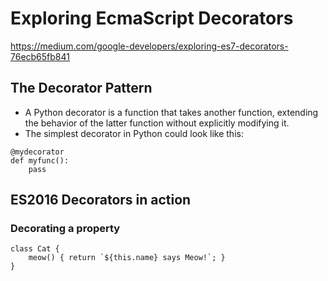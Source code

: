 # Exploring EcmaScript Decorators
https://medium.com/google-developers/exploring-es7-decorators-76ecb65fb841

## The Decorator Pattern
- A Python decorator is a function that takes another function, extending the behavior of the latter function without explicitly modifying it.
- The simplest decorator in Python could look like this:
```
@mydecorator
def myfunc():
    pass
```

## ES2016 Decorators in action
### Decorating a property
```
class Cat {
    meow() { return `${this.name} says Meow!`; }
}
```
